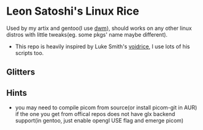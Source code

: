 # Leon Satoshi's Linux Rice
Used by my artix and gentoo(I use [dwm](https://github.com/0n3W4y7ick3t/dwm)), should works on any other linux distros with little tweaks(eg. some pkgs' name maybe different).
- This repo is heavily inspired by Luke Smith's [voidrice](https://github.com/LukeSmithxyz/voidrice), I use lots of his scripts too.

## Glitters

## Hints
- you may need to compile picom from source(or install picom-git in AUR) if the one you get from offical repos does not have glx backend support(in gentoo, just enable opengl USE flag and emerge picom)
